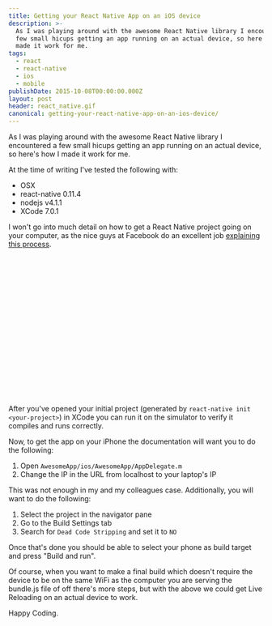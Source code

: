 ```yaml
---
title: Getting your React Native App on an iOS device
description: >-
  As I was playing around with the awesome React Native library I encountered a
  few small hicups getting an app running on an actual device, so here's how I
  made it work for me.
tags:
  - react
  - react-native
  - ios
  - mobile
publishDate: 2015-10-08T00:00:00.000Z
layout: post
header: react_native.gif
canonical: getting-your-react-native-app-on-an-ios-device/
---
```


As I was playing around with the awesome React Native library I encountered a few small hicups getting an app running on an actual device, so here's how I made it work for me.

At the time of writing I've tested the following with:

- OSX
- react-native 0.11.4
- nodejs v4.1.1
- XCode 7.0.1

I won't go into much detail on how to get a React Native project going on your computer, as the nice guys at Facebook do an excellent job [explaining this process](https://facebook.github.io/react-native/docs/getting-started.html#content).

<!-- Rectangle Ad -->
<center>
<ins class="adsbygoogle"
     style="display:inline-block;width:336px;height:280px"
     data-ad-client="ca-pub-0534492338431642"
     data-ad-slot="3199566305"></ins>
</center>
<script>
(adsbygoogle = window.adsbygoogle || []).push({});
</script>

After you've opened your initial project (generated by `react-native init <your-project>`) in XCode you can run it on the simulator to verify it compiles and runs correctly.

Now, to get the app on your iPhone the documentation will want you to do the following:

1. Open `AwesomeApp/ios/AwesomeApp/AppDelegate.m`
2. Change the IP in the URL from localhost to your laptop's IP

This was not enough in my and my colleagues case. Additionally, you will want to do the following:

1. Select the project in the navigator pane
2. Go to the Build Settings tab
3. Search for `Dead Code Stripping` and set it to `NO`

Once that's done you should be able to select your phone as build target and press "Build and run".

Of course, when you want to make a final build which doesn't require the device to be on the same WiFi as the computer you are serving the bundle.js file of off there's more steps, but with the above we could get Live Reloading on an actual device to work.

Happy Coding.

